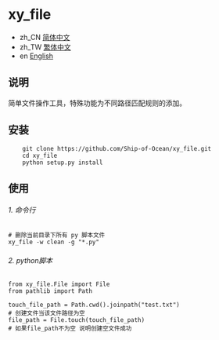 # xy_file

- zh_CN [简体中文](readme/README_zh_CN.md)
- zh_TW [繁体中文](readme/README_zh_TW.md)
- en [English](readme/README_en.md)

## 说明
简单文件操作工具，特殊功能为不同路径匹配规则的添加。


## 安装

```
    git clone https://github.com/Ship-of-Ocean/xy_file.git
    cd xy_file
    python setup.py install
```

## 使用

###### 1. 命令行
```
# 删除当前目录下所有 py 脚本文件
xy_file -w clean -g "*.py"

```

###### 2. python脚本

```
from xy_file.File import File
from pathlib import Path

touch_file_path = Path.cwd().joinpath("test.txt")
# 创建文件当该文件路径为空
file_path = File.touch(touch_file_path)
# 如果file_path不为空 说明创建空文件成功
```
